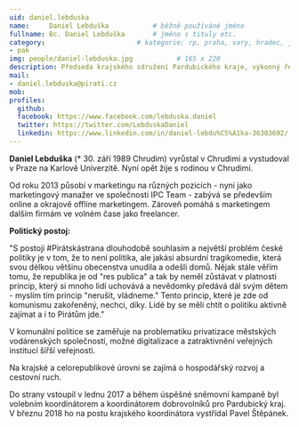 ```yaml
---
uid: daniel.lebduska
name:     Daniel Lebduška      		# běžně používáné jméno
fullname: Bc. Daniel Lebduška		# jméno s tituly etc.
category:                 		# kategorie: rp, praha, vary, hradec, jmk, senat
- pak
img: people/daniel-lebduska.jpg           # 165 x 220
description: Předseda krajského sdružení Pardubického kraje, výkonný ředitel, marketér # kratký popis, max 160 znaků
mail:
- daniel.lebduska@pirati.cz
mob: 
profiles:
  github:
  facebook: https://www.facebook.com/lebduska.daniel
  twitter: https://twitter.com/LebduskaDaniel
  linkedin: https://www.linkedin.com/in/daniel-lebdu%C5%A1ka-36303692/
---
```


**Daniel Lebduška** (* 30. září 1989 Chrudim) vyrůstal v Chrudimi a vystudoval v Praze na Karlově Univerzitě. Nyní opět žije s rodinou v Chrudimi.

Od roku 2013 působí v marketingu na různých pozicích - nyní jako marketingový manažer ve společnosti IPC Team - zabývá se především online a okrajově offline marketingem. Zároveň pomáhá s marketingem dalším firmám ve volném čase jako freelancer.

**Politický postoj:**

"S postoji #Pirátskástrana dlouhodobě souhlasím a největší problém české politiky je v tom, že to není politika, ale jakási absurdní tragikomedie, která svou délkou většinu obecenstva unudila a odešli domů. Nějak stále věřím tomu, že republika je od "res publica" a tak by neměl zůstávat v platnosti princip, který si mnoho lidí uchovává a nevědomky předává dál svým dětem - myslím tím princip "nerušit, vládneme." Tento princip, které je zde od komunismu zakořeněný, nechci, díky. Lidé by se měli chtít o politiku aktivně zajímat a i to Pirátům jde."

V komunální politice se zaměřuje na problematiku privatizace městských vodárenských společností, možné digitalizace a zatraktivnění veřejných institucí šířší veřejnosti.

Na krajské a celorepublikové úrovni se zajímá o hospodářský rozvoj a cestovní ruch.

Do strany vstoupil v lednu 2017 a během úspěšné sněmovní kampaně byl volebním koordinátorem a koordinátorem dobrovolníků pro Pardubický kraj. V březnu 2018 ho na postu krajského koordinátora vystřídal Pavel Štěpánek.
